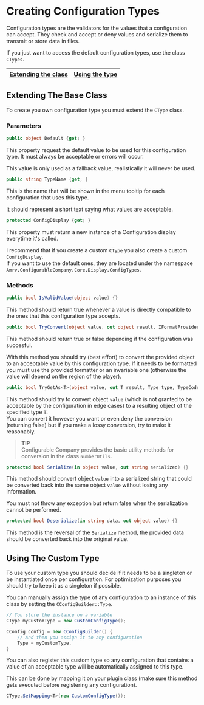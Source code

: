 # Creating Configuration Types

Configuration types are the validators for the values that a configuration can accept. They check and accept or deny values and serialize them to transmit or store data in files.

If you just want to access the default configuration types, use the class `CTypes`.

| [Extending the class](#extending-the-base-class) | [Using the type](#using-the-custom-type) |
| ------------------------------------------------ | --------------------------- |

## Extending The Base Class

To create you own configuration type you must extend the `CType` class.

### Parameters

```csharp
public object Default {get; }
```

This property request the default value to be used for this configuration type. It must always be acceptable or errors will occur.

This value is only used as a fallback value, realistically it will never be used.

```csharp
public string TypeName {get; }
```

This is the name that will be shown in the menu tooltip for each configuration that uses this type.

It should represent a short text saying what values are acceptable.

```csharp
protected ConfigDisplay {get; }
```

This property must return a new instance of a Configuration display everytime it's called.

I recommend that if you create a custom `CType` you also create a custom `ConfigDisplay`.  
If you want to use the default ones, they are located under the namespace `Amrv.ConfigurableCompany.Core.Display.ConfigTypes`.

### Methods

```csharp
public bool IsValidValue(object value) {}
```

This method should return true whenever a value is directly compatible to the ones that this configuration type accepts.

```csharp
public bool TryConvert(object value, out object result, IFormatProvider formatProvider = null) {}
```

This method should return true or false depending if the configuration was succesful.

With this method you should try (best effort) to convert the provided object to an acceptable value by this configuration type. If it needs to be formatted you must use the provided formatter or an invariable one (otherwise the value will depend on the region of the player).

```csharp
public bool TryGetAs<T>(object value, out T result, Type type, TypeCode code, IFormatProvider formatProvider = null) {}
```

This method should try to convert object `value` (which is not granted to be acceptable by the configuration in edge cases) to a resulting object of the specified type `T`.  
You can convert it however you want or even deny the conversion (returning false) but if you make a lossy conversion, try to make it reasonably.

> **TIP**  
> Configurable Company provides the basic utility methods for conversion in the class `NumberUtils`.

```csharp
protected bool Serialize(in object value, out string serialized) {}
```

This method should convert object `value` into a serialized string that could be converted back into the same object `value` without losing any information.

You must not throw any exception but return false when the serialization cannot be performed.

```csharp
protected bool Deserialize(in string data, out object value) {}
```

This method is the reversal of the `Serialize` method, the provided data should be converted back into the original value.

## Using The Custom Type

To use your custom type you should decide if it needs to be a singleton or be instantiated once per configuration. For optimization purposes you should try to keep it as a singleton if possible.

You can manually assign the type of any configuration to an instance of this class by setting the `CConfigBuilder::Type`.

```csharp
// You store the instance on a variable
CType myCustomType = new CustomConfigType();

CConfig config = new CConfigBuilder() {
    // And then you assign it to any configuration
    Type = myCustomType,
}
```

You can also register this custom type so any configuration that contains a value of an acceptable type will be automatically assigned to this type.

This can be done by mapping it on your plugin class (make sure this method gets executed before registering any configuration).

```csharp
CType.SetMapping<T>(new CustomConfigType());
```

